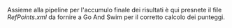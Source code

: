 Assieme alla pipeline per l'accumulo finale dei risultati è qui presnete il file *RefPoints.xml* da fornire a Go And Swim per il corretto calcolo dei punteggi.